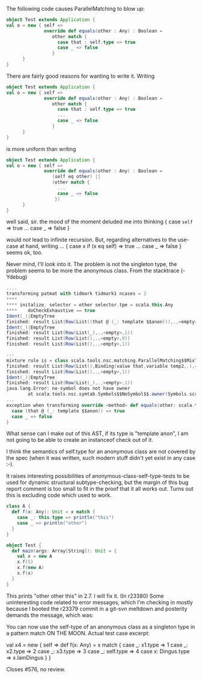 The following code causes ParallelMatching to blow up:
```scala
object Test extends Application {
val o = new { self =>
              override def equals(other : Any) : Boolean =
                 other match {
                   case that : self.type => true
                   case _ => false
                 }
      }
}
```
There are fairly good reasons for wanting to write it.  Writing 
```scala
object Test extends Application {
val o = new { self =>
              override def equals(other : Any) : Boolean =
                 other match {
                   case that : self.type => true
                   ...
                   case _ => false
                 }
      }
}
```
is more uniform than writing
```scala
object Test extends Application {
val o = new { self =>
              override def equals(other : Any) : Boolean =
                 (self eq other) ||
                 (other match {
                   ...
                   case _ => false
                  })
      }
}
```
well said, sir. the mood of the moment deluded me into thinking 
{
  case `self` => true
  ...
  case _ => false
}

would *not* lead to infinite recursion. But, regarding alternatives to the use-case at hand, writing ...
{
  case x if (x eq self) => true
  ...
  case _ => false
}
seems ok, too.

Never mind, I'll look into it. 
The problem is not the singleton type, the problem seems to be more the anonymous class. From the stacktrace (-Ydebug)

```scala
....
transforming patmat with tidmark tidmark1 ncases = 2
****
**** initalize, selector = other selector.tpe = scala.this.Any
****    doCheckExhaustive == true
Ident(_)|EmptyTree
finished: result List(Row(List((that @ (_: template $$anon))),.,<empty>,0))
Ident(_)|EmptyTree
finished: result List(Row(List(_),.,<empty>,1))
finished: result List(Row(List(),.,<empty>,0))
finished: result List(Row(List(),.,<empty>,1))

---
mixture rule is = class scala.tools.nsc.matching.ParallelMatching$$MixTypes
finished: result List(Row(List(),Binding(value that,variable temp2,.),<empty>,0))
finished: result List(Row(List(),.,<empty>,1))
Ident(_)|EmptyTree
finished: result List(Row(List(_),.,<empty>,1))
java.lang.Error: no-symbol does not have owner
        at scala.tools.nsc.symtab.Symbols$$NoSymbol$$.owner(Symbols.scala:1565)
...
exception when transforming override <method> def equals(other: scala.this.Any): scala.this.Boolean = other match {
  case (that @ (_: template $$anon)) => true
  case _ => false
}
```

What sense can I make out of this AST, if its type is "template anon", I am not going to be able to create an instanceof check out of it.

I think the semantics of self.type for an anonymous class are not covered by the spec (when it was written, such modern stuff didn't yet exist in any case :-).

It raises interesting possibilities of anonymous-class-self-type-tests to be used for dynamic structural subtype-checking, but the margin of this bug report comment is too small to fit in the proof that it all works out.
Turns out this is excluding code which used to work.
```scala
class A {
  def f(x: Any): Unit = x match {
    case _: this.type => println("this")
    case _ => println("other")
  }                                                                             
}                                                                               

object Test {
  def main(args: Array[String]): Unit = {
    val x = new A
    x.f(5)
    x.f(new A)
    x.f(x)
  }                                                                             
}  
```

This prints "other other this" in 2.7.  I will fix it.
(In r23380) Some uninteresting code related to error messages, which I'm
checking in mostly because I booted the r23379 commit in a git-svn
meltdown and posterity demands the message, which was:

You can now use the self-type of an anonymous class as a singleton
type in a pattern match ON THE MOON.  Actual test case excerpt:

  val x4 = new { self =>
    def f(x: Any) = x match {
      case _: x1.type     => 1
      case _: x2.type     => 2
      case _: x3.type     => 3
      case _: self.type   => 4
      case x: Dingus.type => x.IamDingus
    }
  }

Closes #576, no review.
